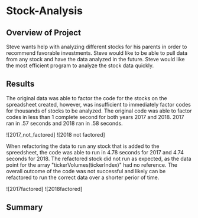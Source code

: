 # Stock-Analysis

## Overview of Project
Steve wants help with analyzing different stocks for his parents in order to recommend favorable investments.  Steve would like to be able to pull data from any stock and have the data analyzed in the future. Steve would like the most efficient program to analyze the stock data quickly.

## Results
The original data was able to factor the code for the stocks on the spreadsheet created, however, was insufficient to immediately factor codes for thousands of stocks to be analyzed.  The original code was able to factor codes in less than 1 complete second for both years 2017 and 2018.  2017 ran in .57 seconds and 2018 ran in .58 seconds.

![2017_not_factored]
![2018 not factored]

When refactoring the data to run any stock that is added to the spreedsheet, the code was able to run in 4.78 seconds for 2017 and 4.74 seconds for 2018.  The refactored stock did not run as expected, as the data point for the array "tickerVolumes(tickerIndex)" had no reference.  The overall outcome of the code was not successful and likely can be refactored to run the correct data over a shorter perior of time.

![2017factored]
![2018factored]
## Summary
